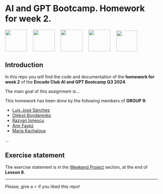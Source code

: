 # AI and GPT Bootcamp. Homework for week 2.

<img src="images/encodeclub.png" height="72">&nbsp;&nbsp;&nbsp;&nbsp;&nbsp;<img src="images/AIGPT_bootcamp.png" height="72">&nbsp;&nbsp;&nbsp;&nbsp;&nbsp;<img src="images/python_logo.png" height="72">&nbsp;&nbsp;&nbsp;&nbsp;&nbsp;<img src="images/jupyter.png" height="72">&nbsp;&nbsp;&nbsp;&nbsp;&nbsp;<img src="images/colab.png" height="69">

## Introduction

In this repo you will find the code and documentation of the **homework for week 2** of the 
**Encode Club AI and GPT Bootcamp Q3 2024**.

The main goal of this assignment is...

This homework has been done by the following members of **GROUP 9**:

* [Luis José Sánchez](https://github.com/LuisJoseSanchez)
* [Oleksii Bondarenko](https://github.com/alexmazaltov)
* [Razvan Ionescu](https://github.com/ionescu77)
* [Amr Fayez](https://github.com/amrfayez)
* [Maria Kachalova](https://github.com/MaryFox)

...

## Exercise statement

The exercise statement is in the [Weekend Project](https://github.com/Encode-Club-AI-Bootcamp/Generative-AI-Applications/tree/main/Lesson-08#weekend-project) section, at the end of **Lesson 8**.

<hr>

Please, give a ⭐ if you liked this repo!
